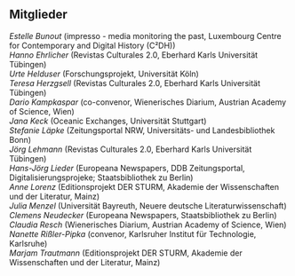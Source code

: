 ## Mitglieder

*Estelle Bunout* (impresso - media monitoring the past, Luxembourg Centre for Contemporary and Digital History (C²DH))    
*Hanno Ehrlicher* (Revistas Culturales 2.0, Eberhard Karls Universität Tübingen)    
*Urte Helduser* (Forschungsprojekt, Universität Köln)    
*Teresa Herzgsell* (Revistas Culturales 2.0, Eberhard Karls Universität Tübingen)    
*Dario Kampkaspar* (co-convenor, Wienerisches Diarium, Austrian Academy of Science, Wien)    
*Jana Keck* (Oceanic Exchanges, Universität Stuttgart)    
*Stefanie Läpke* (Zeitungsportal NRW, Universitäts- und Landesbibliothek Bonn)    
*Jörg Lehmann* (Revistas Culturales 2.0, Eberhard Karls Universität Tübingen)    
*Hans-Jörg Lieder* (Europeana Newspapers, DDB Zeitungsportal, Digitalisierungsprojeke; Staatsbibliothek zu Berlin)    
*Anne Lorenz* (Editionsprojekt DER STURM, Akademie der Wissenschaften und der Literatur, Mainz)    
*Julia Menzel* (Universität Bayreuth, Neuere deutsche Literaturwissenschaft)    
*Clemens Neudecker* (Europeana Newspapers, Staatsbibliothek zu Berlin)    
*Claudia Resch* (Wienerisches Diarium, Austrian Academy of Science, Wien)    
*Nanette Rißler-Pipka* (convenor, Karlsruher Institut für Technologie, Karlsruhe)    
*Marjam Trautmann* (Editionsprojekt DER STURM, Akademie der Wissenschaften und der Literatur, Mainz)    
